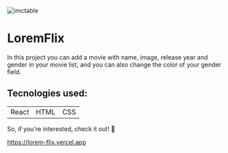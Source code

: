 ![imctable](https://user-images.githubusercontent.com/100592742/236352058-3b767492-777c-4a74-9738-c0775479143d.png)
<h1>LoremFlix</h1>
<p>In this project you can add a movie with name, image, release year and gender in your movie list, and you can also change the color of your gender field.</p>

<h2>Tecnologies used:</h2>
<table>
  <tr>
    <td>React</td>
    <td>HTML</td>
    <td>CSS</td>
   </tr>
   </table>
   
   So, if you're interested, check it out! 🙂
   
  https://lorem-flix.vercel.app

